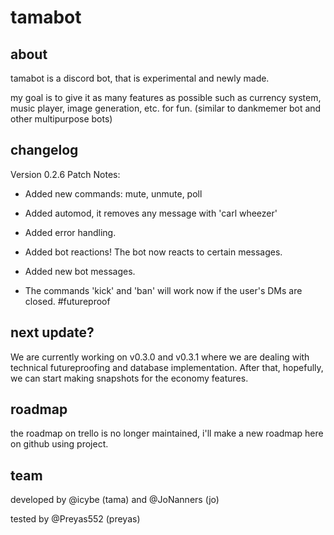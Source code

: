 # tamabot

<h2> about </h2>
tamabot is a discord bot, that is experimental and newly made.

my goal is to give it as many features as possible such as currency system, music player, image generation, etc. for fun.
(similar to dankmemer bot and other multipurpose bots)

<h2> changelog </h2>
Version 0.2.6 Patch Notes:

- Added new commands: mute, unmute, poll

- Added automod, it removes any message with 'carl wheezer'

- Added error handling.

- Added bot reactions! The bot now reacts to certain messages.

- Added new bot messages.

- The commands 'kick' and 'ban' will work now if the user's DMs are closed. #futureproof


<h2> next update? </h2>
We are currently working on v0.3.0 and v0.3.1 where we are dealing with technical futureproofing and database implementation. After that, hopefully, we can start making snapshots for the economy features.

<h2> roadmap </h2>
the roadmap on trello is no longer maintained, i'll make a new roadmap here on github using project.

<h2> team </h2>
developed by @icybe (tama) and @JoNanners (jo)

tested by @Preyas552 (preyas)
